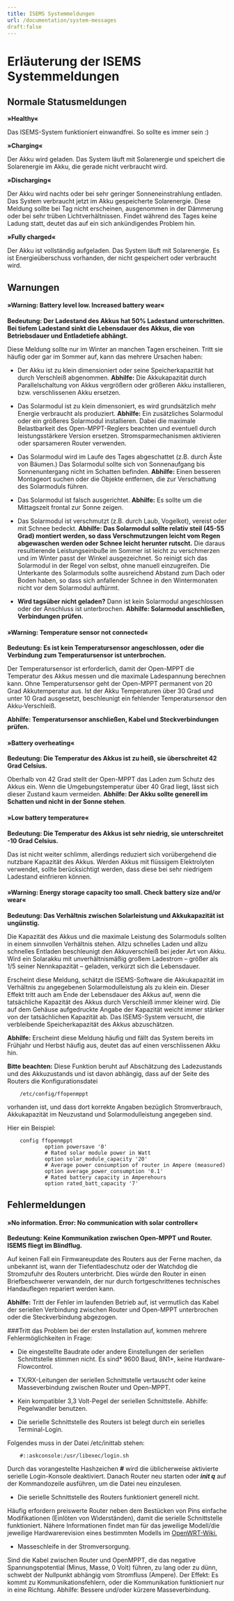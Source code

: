 ```yaml
---
title: ISEMS Systemmeldungen
url: /documentation/system-messages
draft:false
---
```


# Erläuterung der ISEMS Systemmeldungen

## Normale Statusmeldungen

**»Healthy«**

Das ISEMS-System funktioniert einwandfrei. So sollte es immer sein :) 

**»Charging«**

Der Akku wird geladen. Das System läuft mit Solarenergie und speichert die Solarenergie im Akku, die gerade nicht verbraucht wird.

**»Discharging«**

Der Akku wird nachts oder bei sehr geringer Sonneneinstrahlung entladen. Das System verbraucht jetzt im Akku gespeicherte Solarenergie. Diese Meldung sollte bei Tag nicht erscheinen, ausgenommen in der Dämmerung oder bei sehr trüben Lichtverhältnissen. Findet während des Tages keine Ladung statt, deutet das auf ein sich ankündigendes Problem hin.

**»Fully charged«**

Der Akku ist vollständig aufgeladen. Das System läuft mit Solarenergie. Es ist Energieüberschuss vorhanden, der nicht gespeichert oder verbraucht wird. 

## Warnungen

#### »Warning: Battery level low. Increased battery wear«

**Bedeutung: Der Ladestand des Akkus hat 50% Ladestand unterschritten. Bei tiefem Ladestand sinkt die Lebensdauer des Akkus, die von Betriebsdauer und Entladetiefe abhängt.**

Diese Meldung sollte nur im Winter an manchen Tagen erscheinen. Tritt sie häufig oder gar im Sommer auf, kann das mehrere Ursachen haben:

* Der Akku ist zu klein dimensioniert oder seine Speicherkapazität hat durch Verschleiß abgenommen. **Abhilfe:** Die Akkukapazität durch Parallelschaltung von Akkus vergrößern oder größeren Akku installieren, bzw. verschlissenen Akku ersetzen.

* Das Solarmodul ist zu klein dimensoniert, es wird grundsätzlich mehr Energie verbraucht als produziert. **Abhilfe:** Ein zusätzliches Solarmodul oder ein größeres Solarmodul installieren. Dabei die maximale Belastbarkeit des Open-MPPT-Reglers beachten und eventuell durch leistungsstärkere Version ersetzen. Stromsparmechanismen aktivieren oder sparsameren Router verwenden.

* Das Solarmodul wird im Laufe des Tages abgeschattet (z.B. durch Äste von Bäumen.)  Das Solarmodul sollte sich von Sonnenaufgang bis Sonnenuntergang nicht im Schatten befinden. **Abhilfe:** Einen besseren Montageort suchen oder die Objekte entfernen, die zur Verschattung des Solarmoduls führen.

* Das Solarmodul ist falsch ausgerichtet. **Abhilfe:** Es sollte um die Mittagszeit frontal zur Sonne zeigen.

* Das Solarmodul ist verschmutzt (z.B. durch Laub, Vogelkot), vereist oder mit Schnee bedeckt. **Abhilfe: Das Solarmodul sollte relativ steil (45-55 Grad) montiert werden, so dass Verschmutzungen leicht vom Regen abgewaschen werden oder Schnee leicht herunter rutscht.** Die daraus resultierende Leistungseinbuße im Sommer ist leicht zu verschmerzen und im Winter passt der Winkel ausgezeichnet. So reinigt sich das Solarmodul in der Regel von selbst, ohne manuell einzugreifen. Die Unterkante des Solarmoduls sollte ausreichend Abstand zum Dach oder Boden haben, so dass sich anfallender Schnee in den Wintermonaten nicht vor dem Solarmodul auftürmt.

* **Wird tagsüber nicht geladen?** Dann ist kein Solarmodul angeschlossen oder der Anschluss ist unterbrochen. **Abhilfe: Solarmodul anschließen, Verbindungen prüfen.**

#### »Warning: Temperature sensor not connected«

**Bedeutung: Es ist kein Temperatursensor angeschlossen, oder die Verbindung zum Temperatursensor ist unterbrochen.**

Der Temperatursensor ist erforderlich, damit der Open-MPPT die Temperatur des Akkus messen und die maximale Ladespannung berechnen kann. Ohne Temperatursensor geht der Open-MPPT permanent von 20 Grad Akkutemperatur aus. Ist der Akku Temperaturen über 30 Grad und unter 10 Grad ausgesetzt, beschleunigt ein fehlender Temperatursensor den Akku-Verschleiß.

**Abhilfe: Temperatursensor anschließen, Kabel und Steckverbindungen prüfen.**

#### »Battery overheating«

**Bedeutung: Die Temperatur des Akkus ist zu heiß, sie überschreitet 42 Grad Celsius.**

Oberhalb von 42 Grad stellt der Open-MPPT das Laden zum Schutz des Akkus ein. Wenn die Umgebungstemperatur über 40 Grad liegt, lässt sich dieser Zustand kaum vermeiden. **Abhilfe: Der Akku sollte generell im Schatten und nicht in der Sonne stehen**.

#### »Low battery temperature«

**Bedeutung: Die Temperatur des Akkus ist sehr niedrig, sie unterschreitet -10 Grad Celsius.**

Das ist nicht weiter schlimm, allerdings reduziert sich vorübergehend die nutzbare Kapazität des Akkus. Werden Akkus mit flüssigem Elektrolyten verwendet, sollte berücksichtigt werden, dass diese bei sehr niedrigem Ladestand einfrieren können. 

#### »Warning: Energy storage capacity too small. Check battery size and/or wear«

**Bedeutung: Das Verhältnis zwischen Solarleistung und Akkukapazität ist ungünstig.**

Die Kapazität des Akkus und die maximale Leistung des Solarmoduls sollten in einem sinnvollen Verhältnis stehen. Allzu schnelles Laden und allzu schnelles Entladen beschleunigt den Akkuverschleiß bei jeder Art von Akku. Wird ein Solarakku mit unverhältnismäßig großem Ladestrom – größer als 1/5 seiner Nennkapazität – geladen, verkürzt sich die Lebensdauer.

Erscheint diese Meldung, schätzt die ISEMS-Software die Akkukapazität im Verhältnis zu angegebenen Solarmodulleistung als zu klein ein. Dieser Effekt tritt auch am Ende der Lebensdauer des Akkus auf, wenn die tatsächliche Kapazität des Akkus durch Verschleiß immer kleiner wird. Die auf dem Gehäuse aufgedruckte Angabe der Kapazität weicht immer stärker von der tatsächlichen Kapazität ab. Das ISEMS-System versucht, die verbleibende Speicherkapazität des Akkus abzuschätzen.

**Abhilfe:** Erscheint diese Meldung häufig und fällt das System bereits im Frühjahr und Herbst häufig aus, deutet das auf einen verschlissenen Akku hin.

**Bitte beachten:** Diese Funktion beruht auf Abschätzung des Ladezustands und des Akkuzustands und ist davon abhängig, dass auf der Seite des Routers die Konfigurationsdatei

		/etc/config/ffopenmppt

vorhanden ist, und dass dort korrekte Angaben bezüglich Stromverbrauch, Akkukapazität im Neuzustand und Solarmodulleistung angegeben sind.

Hier ein Beispiel:

		config ffopenmppt
		        option powersave '0'
		        # Rated solar module power in Watt
		        option solar_module_capacity '20'
		        # Average power consumption of router in Ampere (measured)
 		        option average_power_consumption '0.1'
 		        # Rated battery capacity in Amperehours
        		option rated_batt_capacity '7'


## Fehlermeldungen

#### »No information. Error: No communication with solar controller«

**Bedeutung: Keine Kommunikation zwischen Open-MPPT und Router. ISEMS fliegt im Blindflug.**

Auf keinen Fall ein Firmwareupdate des Routers aus der Ferne machen, da unbekannt ist, wann der Tiefentladeschutz oder der Watchdog die Stromzufuhr des Routers unterbricht. Dies würde den Router in einen Briefbeschwerer verwandeln, der nur durch fortgeschrittenes technisches Handauflegen repariert werden kann.

**Abhilfe:** Tritt der Fehler im laufenden Betrieb auf, ist vermutlich das Kabel der seriellen Verbindung zwischen Router und Open-MPPT unterbrochen oder die Steckverbindung abgezogen. 

###Tritt das Problem bei der ersten Installation auf, kommen mehrere Fehlermöglichkeiten in Frage:

* Die eingestellte Baudrate oder andere Einstellungen der seriellen Schnittstelle stimmen nicht. Es sind* 9600 Baud, 8N1*, keine Hardware-Flowcontrol.

* TX/RX-Leitungen der seriellen Schnittstelle vertauscht oder keine Masseverbindung zwischen Router und Open-MPPT.

* Kein kompatibler 3,3 Volt-Pegel der seriellen Schnittstelle. Abhilfe: Pegelwandler benutzen.

* Die serielle Schnittstelle des Routers ist belegt durch ein serielles Terminal-Login.

Folgendes muss in der Datei /etc/inittab stehen:

		#::askconsole:/usr/libexec/login.sh

Durch das vorangestellte Hashzeichen **#**  wird die üblicherweise aktivierte serielle Login-Konsole deaktiviert. Danach Router neu starten oder ***init q*** auf der Kommandozeile ausführen, um die Datei neu einzulesen.

* Die serielle Schnittstelle des Routers funktioniert generell nicht. 

Häufig erfordern preiswerte Router neben dem Bestücken von Pins einfache Modifikationen (Einlöten von Widerständen), damit die serielle Schnittstelle funktioniert. Nähere Informationen findet man für das jeweilige Modell/die jeweilige Hardwarerevision eines bestimmten Modells im [OpenWRT-Wiki.](https://wiki.openwrt.org/toh/start) 

* Masseschleife in der Stromversorgung. 

Sind die Kabel zwischen Router und OpenMPPT, die das negative Spannungspotential (Minus, Masse, 0 Volt) führen, zu lang oder zu dünn, schwebt der Nullpunkt abhängig vom Stromfluss (Ampere). Der Effekt: Es kommt zu Kommunikationsfehlern, oder die Kommunikation funktioniert nur in eine Richtung. Abhilfe: Bessere und/oder kürzere Masseverbindung.
